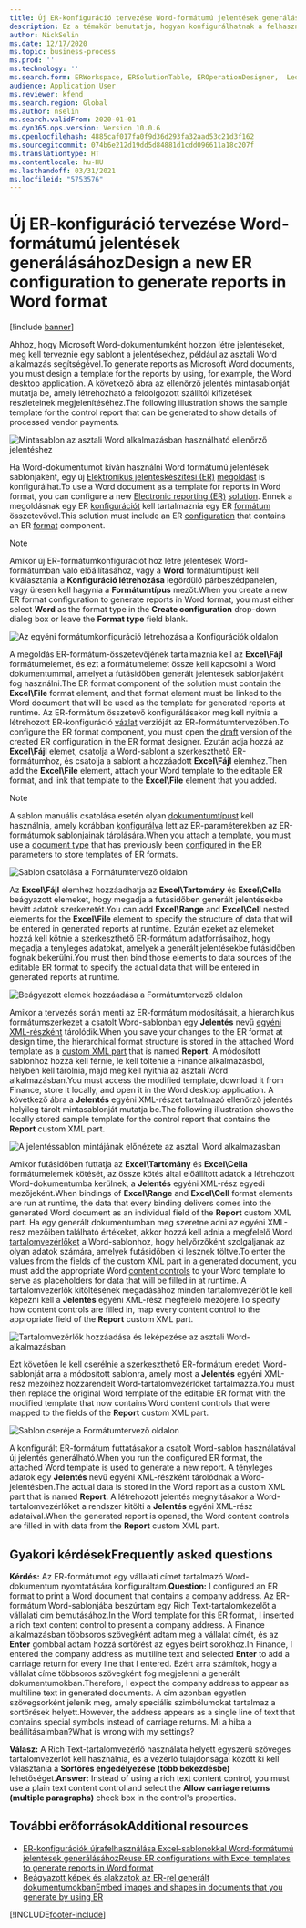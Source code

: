 ```yaml
---
title: Új ER-konfiguráció tervezése Word-formátumú jelentések generálásához
description: Ez a témakör bemutatja, hogyan konfigurálhatnak a felhasználók egy új elektronikus jelentéskészítési (ER) formátumot jelentések létrehozásához Microsoft Word-dokumentumként.
author: NickSelin
ms.date: 12/17/2020
ms.topic: business-process
ms.prod: ''
ms.technology: ''
ms.search.form: ERWorkspace, ERSolutionTable, EROperationDesigner,  LedgerJournalTable, LedgerJournalTransVendPaym
audience: Application User
ms.reviewer: kfend
ms.search.region: Global
ms.author: nselin
ms.search.validFrom: 2020-01-01
ms.dyn365.ops.version: Version 10.0.6
ms.openlocfilehash: 4885caf017fa0f9d36d293fa32aad53c21d3f162
ms.sourcegitcommit: 074b6e212d19dd5d84881d1cdd096611a18c207f
ms.translationtype: HT
ms.contentlocale: hu-HU
ms.lasthandoff: 03/31/2021
ms.locfileid: "5753576"
---
```

# <a name="design-a-new-er-configuration-to-generate-reports-in-word-format"></a><span data-ttu-id="21657-103">Új ER-konfiguráció tervezése Word-formátumú jelentések generálásához</span><span class="sxs-lookup"><span data-stu-id="21657-103">Design a new ER configuration to generate reports in Word format</span></span>

[!include [banner](../includes/banner.md)]

<span data-ttu-id="21657-104">Ahhoz, hogy Microsoft Word-dokumentumként hozzon létre jelentéseket, meg kell terveznie egy sablont a jelentésekhez, például az asztali Word alkalmazás segítségével.</span><span class="sxs-lookup"><span data-stu-id="21657-104">To generate reports as Microsoft Word documents, you must design a template for the reports by using, for example, the Word desktop application.</span></span> <span data-ttu-id="21657-105">A következő ábra az ellenőrző jelentés mintasablonját mutatja be, amely létrehozható a feldolgozott szállítói kifizetések részleteinek megjelenítéséhez.</span><span class="sxs-lookup"><span data-stu-id="21657-105">The following illustration shows the sample template for the control report that can be generated to show details of processed vendor payments.</span></span>

![Mintasablon az asztali Word alkalmazásban használható ellenőrző jelentéshez](./media/er-design-configuration-word-image1.png)

<span data-ttu-id="21657-107">Ha Word-dokumentumot kíván használni Word formátumú jelentések sablonjaként, egy új [Elektronikus jelentéskészítési (ER)](general-electronic-reporting.md) [megoldást](er-quick-start1-new-solution.md) is konfigurálhat.</span><span class="sxs-lookup"><span data-stu-id="21657-107">To use a Word document as a template for reports in Word format, you can configure a new [Electronic reporting (ER)](general-electronic-reporting.md) [solution](er-quick-start1-new-solution.md).</span></span> <span data-ttu-id="21657-108">Ennek a megoldásnak egy ER [konfigurációt](general-electronic-reporting.md#Configuration) kell tartalmaznia egy ER [formátum](general-electronic-reporting.md#FormatComponentOutbound) összetevővel.</span><span class="sxs-lookup"><span data-stu-id="21657-108">This solution must include an ER [configuration](general-electronic-reporting.md#Configuration) that contains an ER [format](general-electronic-reporting.md#FormatComponentOutbound) component.</span></span>

> [!NOTE]
> <span data-ttu-id="21657-109">Amikor új ER-formátumkonfigurációt hoz létre jelentések Word-formátumban való előállításához, vagy a **Word** formátumtípust kell kiválasztania a **Konfiguráció létrehozása** legördülő párbeszédpanelen, vagy üresen kell hagynia a **Formátumtípus** mezőt.</span><span class="sxs-lookup"><span data-stu-id="21657-109">When you create a new ER format configuration to generate reports in Word format, you must either select **Word** as the format type in the **Create configuration** drop-down dialog box or leave the **Format type** field blank.</span></span>

![Az egyéni formátumkonfiguráció létrehozása a Konfigurációk oldalon](./media/er-design-configuration-word-image2.gif)

<span data-ttu-id="21657-111">A megoldás ER-formátum-összetevőjének tartalmaznia kell az **Excel\\Fájl** formátumelemet, és ezt a formátumelemet össze kell kapcsolni a Word dokumentummal, amelyet a futásidőben generált jelentések sablonjaként fog használni.</span><span class="sxs-lookup"><span data-stu-id="21657-111">The ER format component of the solution must contain the **Excel\\File** format element, and that format element must be linked to the Word document that will be used as the template for generated reports at runtime.</span></span> <span data-ttu-id="21657-112">Az ER-formátum összetevő konfigurálásakor meg kell nyitnia a létrehozott ER-konfiguráció [vázlat](general-electronic-reporting.md#component-versioning) verzióját az ER-formátumtervezőben.</span><span class="sxs-lookup"><span data-stu-id="21657-112">To configure the ER format component, you must open the [draft](general-electronic-reporting.md#component-versioning) version of the created ER configuration in the ER format designer.</span></span> <span data-ttu-id="21657-113">Ezután adja hozzá az **Excel\\Fájl** elemet, csatolja a Word-sablont a szerkeszthető ER-formátumhoz, és csatolja a sablont a hozzáadott **Excel\\Fájl** elemhez.</span><span class="sxs-lookup"><span data-stu-id="21657-113">Then add the **Excel\\File** element, attach your Word template to the editable ER format, and link that template to the **Excel\\File** element that you added.</span></span>

> [!NOTE]
> <span data-ttu-id="21657-114">A sablon manuális csatolása esetén olyan [dokumentumtípust](https://docs.microsoft.com/dynamics365/fin-ops-core/fin-ops/organization-administration/configure-document-management#configure-document-types) kell használnia, amely korábban [konfigurálva](electronic-reporting-er-configure-parameters.md#parameters-to-manage-documents) lett az ER-paraméterekben az ER-formátumok sablonjainak tárolására.</span><span class="sxs-lookup"><span data-stu-id="21657-114">When you attach a template, you must use a [document type](https://docs.microsoft.com/dynamics365/fin-ops-core/fin-ops/organization-administration/configure-document-management#configure-document-types) that has previously been [configured](electronic-reporting-er-configure-parameters.md#parameters-to-manage-documents) in the ER parameters to store templates of ER formats.</span></span>

![Sablon csatolása a Formátumtervező oldalon](./media/er-design-configuration-word-image3.gif)

<span data-ttu-id="21657-116">Az **Excel\\Fájl** elemhez hozzáadhatja az **Excel\\Tartomány** és **Excel\\Cella** beágyazott elemeket, hogy megadja a futásidőben generált jelentésekbe bevitt adatok szerkezetét.</span><span class="sxs-lookup"><span data-stu-id="21657-116">You can add **Excel\\Range** and **Excel\\Cell** nested elements for the **Excel\\File** element to specify the structure of data that will be entered in generated reports at runtime.</span></span> <span data-ttu-id="21657-117">Ezután ezeket az elemeket hozzá kell kötnie a szerkeszthető ER-formátum adatforrásaihoz, hogy megadja a tényleges adatokat, amelyek a generált jelentésekbe futásidőben fognak bekerülni.</span><span class="sxs-lookup"><span data-stu-id="21657-117">You must then bind those elements to data sources of the editable ER format to specify the actual data that will be entered in generated reports at runtime.</span></span>

![Beágyazott elemek hozzáadása a Formátumtervező oldalon](./media/er-design-configuration-word-image4.gif)

<span data-ttu-id="21657-119">Amikor a tervezés során menti az ER-formátum módosításait, a hierarchikus formátumszerkezet a csatolt Word-sablonban egy **Jelentés** nevű [egyéni XML-részként](https://docs.microsoft.com/visualstudio/vsto/custom-xml-parts-overview?view=vs-2019) tárolódik.</span><span class="sxs-lookup"><span data-stu-id="21657-119">When you save your changes to the ER format at design time, the hierarchical format structure is stored in the attached Word template as a [custom XML part](https://docs.microsoft.com/visualstudio/vsto/custom-xml-parts-overview?view=vs-2019) that is named **Report**.</span></span> <span data-ttu-id="21657-120">A módosított sablonhoz hozzá kell férnie, le kell töltenie a Finance alkalmazásból, helyben kell tárolnia, majd meg kell nyitnia az asztali Word alkalmazásban.</span><span class="sxs-lookup"><span data-stu-id="21657-120">You must access the modified template, download it from Finance, store it locally, and open it in the Word desktop application.</span></span> <span data-ttu-id="21657-121">A következő ábra a **Jelentés** egyéni XML-részét tartalmazó ellenőrző jelentés helyileg tárolt mintasablonját mutatja be.</span><span class="sxs-lookup"><span data-stu-id="21657-121">The following illustration shows the locally stored sample template for the control report that contains the **Report** custom XML part.</span></span>

![A jelentéssablon mintájának előnézete az asztali Word alkalmazásban](./media/er-design-configuration-word-image5.gif)

<span data-ttu-id="21657-123">Amikor futásidőben futtatja az **Excel\\Tartomány** és **Excel\\Cella** formátumelemek kötését, az össze kötés által előállított adatok a létrehozott Word-dokumentumba kerülnek, a **Jelentés** egyéni XML-rész egyedi mezőjeként.</span><span class="sxs-lookup"><span data-stu-id="21657-123">When bindings of **Excel\\Range** and **Excel\\Cell** format elements are run at runtime, the data that every binding delivers comes into the generated Word document as an individual field of the **Report** custom XML part.</span></span> <span data-ttu-id="21657-124">Ha egy generált dokumentumban meg szeretne adni az egyéni XML-rész mezőiben található értékeket, akkor hozzá kell adnia a megfelelő Word [tartalomvezérlőket](https://docs.microsoft.com/office/client-developer/word/content-controls-in-word) a Word-sablonhoz, hogy helyőrzőként szolgáljanak az olyan adatok számára, amelyek futásidőben ki lesznek töltve.</span><span class="sxs-lookup"><span data-stu-id="21657-124">To enter the values from the fields of the custom XML part in a generated document, you must add the appropriate Word [content controls](https://docs.microsoft.com/office/client-developer/word/content-controls-in-word) to your Word template to serve as placeholders for data that will be filled in at runtime.</span></span> <span data-ttu-id="21657-125">A tartalomvezérlők kitöltésének megadásához minden tartalomvezérlőt le kell képezni kell a **Jelentés** egyéni XML-rész megfelelő mezőjére.</span><span class="sxs-lookup"><span data-stu-id="21657-125">To specify how content controls are filled in, map every content control to the appropriate field of the **Report** custom XML part.</span></span>

![Tartalomvezérlők hozzáadása és leképezése az asztali Word-alkalmazásban](./media/er-design-configuration-word-image6.gif)

<span data-ttu-id="21657-127">Ezt követően le kell cserélnie a szerkeszthető ER-formátum eredeti Word-sablonját arra a módosított sablonra, amely most a **Jelentés** egyéni XML-rész mezőihez hozzárendelt Word-tartalomvezérlőket tartalmazza.</span><span class="sxs-lookup"><span data-stu-id="21657-127">You must then replace the original Word template of the editable ER format with the modified template that now contains Word content controls that were mapped to the fields of the **Report** custom XML part.</span></span>

![Sablon cseréje a Formátumtervező oldalon](./media/er-design-configuration-word-image7.gif)

<span data-ttu-id="21657-129">A konfigurált ER-formátum futtatásakor a csatolt Word-sablon használatával új jelentés generálható.</span><span class="sxs-lookup"><span data-stu-id="21657-129">When you run the configured ER format, the attached Word template is used to generate a new report.</span></span> <span data-ttu-id="21657-130">A tényleges adatok egy **Jelentés** nevű egyéni XML-részként tárolódnak a Word-jelentésben.</span><span class="sxs-lookup"><span data-stu-id="21657-130">The actual data is stored in the Word report as a custom XML part that is named **Report**.</span></span> <span data-ttu-id="21657-131">A létrehozott jelentés megnyitásakor a Word-tartalomvezérlőket a rendszer kitölti a **Jelentés** egyéni XML-rész adataival.</span><span class="sxs-lookup"><span data-stu-id="21657-131">When the generated report is opened, the Word content controls are filled in with data from the **Report** custom XML part.</span></span>

## <a name="frequently-asked-questions"></a><span data-ttu-id="21657-132">Gyakori kérdések</span><span class="sxs-lookup"><span data-stu-id="21657-132">Frequently asked questions</span></span>

<span data-ttu-id="21657-133">**Kérdés:** Az ER-formátumot egy vállalati címet tartalmazó Word-dokumentum nyomtatására konfiguráltam.</span><span class="sxs-lookup"><span data-stu-id="21657-133">**Question:** I configured an ER format to print a Word document that contains a company address.</span></span> <span data-ttu-id="21657-134">Az ER-formátum Word-sablonjába beszúrtam egy Rich Text-tartalomkezelőt a vállalati cím bemutásához.</span><span class="sxs-lookup"><span data-stu-id="21657-134">In the Word template for this ER format, I inserted a rich text content control to present a company address.</span></span> <span data-ttu-id="21657-135">A Finance alkalmazásban többsoros szövegként adtam meg a vállalat címét, és az **Enter** gombbal adtam hozzá sortörést az egyes beírt sorokhoz.</span><span class="sxs-lookup"><span data-stu-id="21657-135">In Finance, I entered the company address as multiline text and selected **Enter** to add a carriage return for every line that I entered.</span></span> <span data-ttu-id="21657-136">Ezért arra számítok, hogy a vállalat címe többsoros szövegként fog megjelenni a generált dokumentumokban.</span><span class="sxs-lookup"><span data-stu-id="21657-136">Therefore, I expect the company address to appear as multiline text in generated documents.</span></span> <span data-ttu-id="21657-137">A cím azonban egyetlen szövegsorként jelenik meg, amely speciális szimbólumokat tartalmaz a sortörések helyett.</span><span class="sxs-lookup"><span data-stu-id="21657-137">However, the address appears as a single line of text that contains special symbols instead of carriage returns.</span></span> <span data-ttu-id="21657-138">Mi a hiba a beállításaimban?</span><span class="sxs-lookup"><span data-stu-id="21657-138">What is wrong with my settings?</span></span>

<span data-ttu-id="21657-139">**Válasz:** A Rich Text-tartalomvezérlő használata helyett egyszerű szöveges tartalomvezérlőt kell használnia, és a vezérlő tulajdonságai között ki kell választania a **Sortörés engedélyezése (több bekezdésbe)** lehetőséget.</span><span class="sxs-lookup"><span data-stu-id="21657-139">**Answer:** Instead of using a rich text content control, you must use a plain text content control and select the **Allow carriage returns (multiple paragraphs)** check box in the control's properties.</span></span>

## <a name="additional-resources"></a><span data-ttu-id="21657-140">További erőforrások</span><span class="sxs-lookup"><span data-stu-id="21657-140">Additional resources</span></span>

- [<span data-ttu-id="21657-141">ER-konfigurációk újrafelhasználása Excel-sablonokkal Word-formátumú jelentések generálásához</span><span class="sxs-lookup"><span data-stu-id="21657-141">Reuse ER configurations with Excel templates to generate reports in Word format</span></span>](./tasks/er-design-configuration-word-2016-11.md)
- [<span data-ttu-id="21657-142">Beágyazott képek és alakzatok az ER-rel generált dokumentumokban</span><span class="sxs-lookup"><span data-stu-id="21657-142">Embed images and shapes in documents that you generate by using ER</span></span>](electronic-reporting-embed-images-shapes.md#embed-an-image-in-a-word-document)


[!INCLUDE[footer-include](../../../includes/footer-banner.md)]